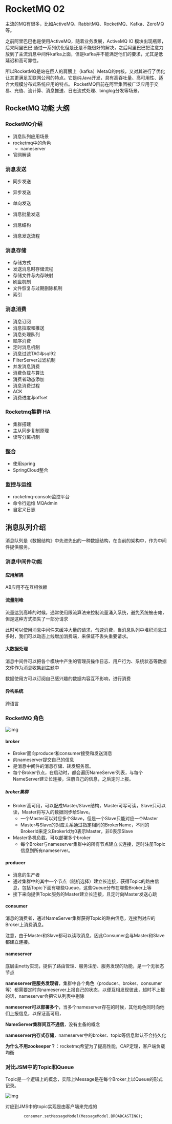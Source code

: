 # RocketMQ 02

主流的MQ有很多，比如ActiveMQ、RabbitMQ、RocketMQ、Kafka、ZeroMQ等。

之前阿里巴巴也是使用ActiveMQ，随着业务发展，ActiveMQ IO 模块出现瓶颈，后来阿里巴巴 通过一系列优化但是还是不能很好的解决，之后阿里巴巴把注意力放到了主流消息中间件kafka上面，但是kafka并不能满足他们的要求，尤其是低延迟和高可靠性。

所以RocketMQ是站在巨人的肩膀上（kafka）MetaQ的内核，又对其进行了优化让其更满足互联网公司的特点。它是纯Java开发，具有高吞吐量、高可用性、适合大规模分布式系统应用的特点。 RocketMQ目前在阿里集团被广泛应用于交易、充值、流计算、消息推送、日志流式处理、binglog分发等场景。

## RocketMQ 功能 大纲

### RocketMQ介绍

- 消息队列应用场景
- rocketmq中的角色
  - nameserver
- 官网解读

### 消息发送

- 同步发送

- 异步发送

- 单向发送

- 消息批量发送

- 消息结构

- 消息发送流程



### 消息存储

- 存储方式
- 发送消息时存储流程
- 存储文件与内存映射
- 刷盘机制
- 文件恢复与过期删除机制
- 索引

### 消息消费

- 消息订阅
- 消息拉取和推送
- 消息处理队列
- 顺序消费
- 定时消息机制
- 消息过滤TAG与sql92
- FilterServer过滤机制
- 并发消息消费
- 消费负载与算法
- 消费者动态添加
- 消息消费过程
- ACK
- 消费进度与offset

### Rocketmq集群 HA

- 集群搭建
- 主从同步复制原理
- 读写分离机制



### 整合

- 使用spring
- SpringCloud整合

### 监控与运维

- rocketmq-console监控平台
- 命令行运维 MQAdmin
- 自定义日志



## 消息队列介绍

消息队列是《数据结构》中先进先出的一种数据结构，在当前的架构中，作为中间件提供服务。

### 消息中间件功能

#### 应用解耦

AB应用不在互相依赖

#### 流量削峰

流量达到高峰的时候，通常使用限流算法来控制流量涌入系统，避免系统被击瘫，但是这种方式损失了一部分请求

此时可以使用消息中间件来缓冲大量的请求，匀速消费，当消息队列中堆积消息过多时，我们可以动态上线增加消费端，来保证不丢失重要请求。

#### 大数据处理

消息中间件可以把各个模块中产生的管理员操作日志、用户行为、系统状态等数据文件作为消息收集到主题中

数据使用方可以订阅自己感兴趣的数据内容互不影响，进行消费

#### 异构系统

跨语言



### RocketMQ 角色



![img](images/webp)

#### broker

- Broker面向producer和consumer接受和发送消息
- 向nameserver提交自己的信息
- 是消息中间件的消息存储、转发服务器。
- 每个Broker节点，在启动时，都会遍历NameServer列表，与每个NameServer建立长连接，注册自己的信息，之后定时上报。



##### broker集群

- Broker高可用，可以配成Master/Slave结构，Master可写可读，Slave只可以读，Master将写入的数据同步给Slave。
  - 一个Master可以对应多个Slave，但是一个Slave只能对应一个Master
  - Master与Slave的对应关系通过指定相同的BrokerName，不同的BrokerId来定义BrokerId为0表示Master，非0表示Slave
- Master多机负载，可以部署多个broker
  - 每个Broker与nameserver集群中的所有节点建立长连接，定时注册Topic信息到所有nameserver。





#### producer

- 消息的生产者
- 通过集群中的其中一个节点（随机选择）建立长连接，获得Topic的路由信息，包括Topic下面有哪些Queue，这些Queue分布在哪些Broker上等
- 接下来向提供Topic服务的Master建立长连接，且定时向Master发送心跳

#### consumer

消息的消费者，通过NameServer集群获得Topic的路由信息，连接到对应的Broker上消费消息。

注意，由于Master和Slave都可以读取消息，因此Consumer会与Master和Slave都建立连接。

#### nameserver

底层由netty实现，提供了路由管理、服务注册、服务发现的功能，是一个无状态节点

**nameserver是服务发现者**，集群中各个角色（producer、broker、consumer等）都需要定时向nameserver上报自己的状态，以便互相发现彼此，超时不上报的话，nameserver会把它从列表中剔除

**nameserver可以部署多个**，当多个nameserver存在的时候，其他角色同时向他们上报信息，以保证高可用，

**NameServer集群间互不通信**，没有主备的概念

**nameserver内存式存储**，nameserver中的broker、topic等信息默认不会持久化

**为什么不用zookeeper？**：rocketmq希望为了提高性能，CAP定理，客户端负载均衡

### 对比JSM中的Topic和Queue

Topic是一个逻辑上的概念，实际上Message是在每个Broker上以Queue的形式记录。

![img](images/1090617-20190626173042073-147043337.jpg)

对应到JMS中的topic实现是由客户端来完成的

```
        consumer.setMessageModel(MessageModel.BROADCASTING);
```